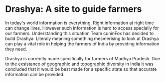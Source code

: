 # Drashya: A site to guide farmers
In today's world information is everything. Right information at right time can change lives. However such information is hard to access specially for our farmers. Understanding this situation Team cuninFox has decided to build Drashya. Literaly meaning something mesmerising to look at Drashya can play a vital role in helping the farmers of India by providing information they need.


Drashya is currently made specifically for farmers of Madhya Pradesh. Due to the exsistance of geographic and topographic diversity in India it was concluded that it would be best made for a specific state so that accurate information can be provided.


